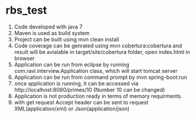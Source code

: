 # rbs_test

1. Code developed with java 7
2. Maven is used as build system
3. Project can be built using 
    mvn clean install
4. Code coverage can be genrated using 
    mvn cobertura:cobertura
    and result will be avialable in target/site/cobertura folder, open index.html in browser
5. Application can be run from eclipse by running com.ravi.interview.Application class, which will start tomcat server
6. Application can be run from command prompt by 
    mvn spring-boot:run
7. once application is running, it can be accessed via 
   http://localhost:8080/primes/10 (Number 10 can be changed)
8. Application is not production ready in terms of memory requirments.
9. with get request Accept header can be sent to request XML(application/xml) or Json(application/json)









